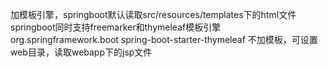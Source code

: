 加模板引擎，springboot默认读取src/resources/templates下的html文件
springboot同时支持freemarker和thymeleaf模板引擎
<dependency>
    <groupId>org.springframework.boot</groupId>
    <artifactId>spring-boot-starter-thymeleaf</artifactId>
</dependency>
不加模板，可设置web目录，读取webapp下的jsp文件